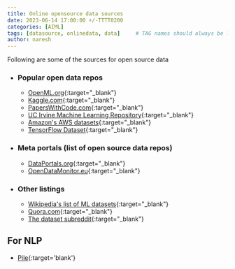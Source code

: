 ```yaml
---
title: Online opensource data sources
date: 2023-06-14 17:00:00 +/-TTTT0200
categories: [AIML]
tags: [datasource, onlinedata, data]     # TAG names should always be lowercase
author: naresh
---
```


Following are some of the sources for open source data

- ### Popular open data repos
    - [OpenML.org](https://openml.org/){:target="_blank"} 
    - [Kaggle.com](https://kaggle.com){:target="_blank"}
    - [PapersWithCode.com](https://paperswithcode.com/datasets){:target="_blank"}
    - [UC Irvine Machine Learning Repository](https://archive.ics.uci.edu/){:target="_blank"}
    - [Amazon's AWS datasets](https://registry.opendata.aws/){:target="_blank"}
    - [TensorFlow Dataset](https://www.tensorflow.org/datasets){:target="_blank"}
- ### Meta portals (list of open source data repos)
    - [DataPortals.org](https://dataportals.org/){:target="_blank"}
    - [OpenDataMonitor.eu](https://opendatamonitor.eu/frontend/web/index.php?r=dashboard%2Findex){:target="_blank"}

- ### Other listings
    - [Wikipedia's list of ML datasets](https://en.wikipedia.org/wiki/List_of_datasets_for_machine-learning_research){:target="_blank"}
    - [Quora.com](https://www.quora.com/Where-can-I-find-large-datasets-open-to-the-public){:target="_blank"}
    - [The dataset subreddit](https://www.reddit.com/r/datasets/){:target="_blank"}

## For NLP

- [Pile](https://huggingface.co/datasets/EleutherAI/pile){:target='blank'}